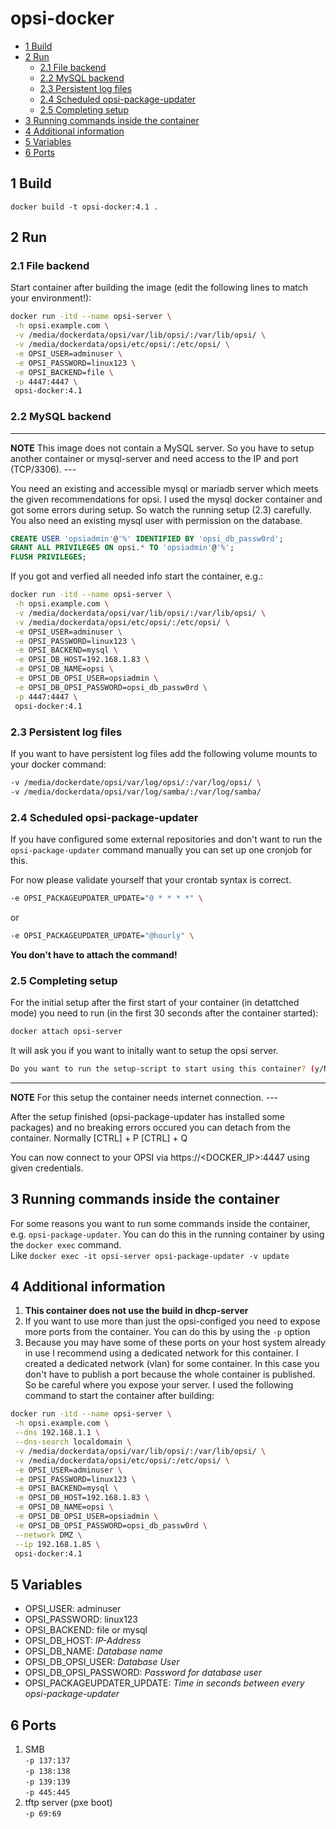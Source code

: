 # opsi-docker <!-- omit in toc -->

- [1 Build](#1-build)
- [2 Run](#2-run)
  - [2.1 File backend](#21-file-backend)
  - [2.2 MySQL backend](#22-mysql-backend)
  - [2.3 Persistent log files](#23-persistent-log-files)
  - [2.4 Scheduled opsi-package-updater](#24-scheduled-opsi-package-updater)
  - [2.5 Completing setup](#25-completing-setup)
- [3 Running commands inside the container](#3-running-commands-inside-the-container)
- [4 Additional information](#4-additional-information)
- [5 Variables](#5-variables)
- [6 Ports](#6-ports)

## 1 Build

` docker build -t opsi-docker:4.1 . `

## 2 Run

### 2.1 File backend

Start container after building the image (edit the following lines to match your environment!):

```bash
docker run -itd --name opsi-server \
 -h opsi.example.com \
 -v /media/dockerdata/opsi/var/lib/opsi/:/var/lib/opsi/ \
 -v /media/dockerdata/opsi/etc/opsi/:/etc/opsi/ \
 -e OPSI_USER=adminuser \
 -e OPSI_PASSWORD=linux123 \
 -e OPSI_BACKEND=file \
 -p 4447:4447 \
 opsi-docker:4.1

```

### 2.2 MySQL backend

---
**NOTE**
This image does not contain a MySQL server. So you have to setup another container or mysql-server and need access to the IP and port (TCP/3306).
---<!-- omit in toc -->

You need an existing and accessible mysql or mariadb server which meets the given recommendations for opsi. I used the mysql docker container and got some errors during setup. So watch the running setup (2.3) carefully.
You also need an existing mysql user with permission on the database.

```sql
CREATE USER 'opsiadmin'@'%' IDENTIFIED BY 'opsi_db_passw0rd';
GRANT ALL PRIVILEGES ON opsi.* TO 'opsiadmin'@'%';
FLUSH PRIVILEGES;
```

If you got and verfied all needed info start the container, e.g.:

```bash
docker run -itd --name opsi-server \
 -h opsi.example.com \
 -v /media/dockerdata/opsi/var/lib/opsi/:/var/lib/opsi/ \
 -v /media/dockerdata/opsi/etc/opsi/:/etc/opsi/ \
 -e OPSI_USER=adminuser \
 -e OPSI_PASSWORD=linux123 \
 -e OPSI_BACKEND=mysql \
 -e OPSI_DB_HOST=192.168.1.83 \
 -e OPSI_DB_NAME=opsi \
 -e OPSI_DB_OPSI_USER=opsiadmin \
 -e OPSI_DB_OPSI_PASSWORD=opsi_db_passw0rd \
 -p 4447:4447 \
 opsi-docker:4.1
```

### 2.3 Persistent log files

If you want to have persistent log files add the following volume mounts to your docker command:

```bash
-v /media/dockerdate/opsi/var/log/opsi/:/var/log/opsi/ \
-v /media/dockerdata/opsi/var/log/samba/:/var/log/samba/
```

### 2.4 Scheduled opsi-package-updater

If you have configured some external repositories and don't want to run the `opsi-package-updater` command manually you can set up one cronjob for this.

For now please validate yourself that your crontab syntax is correct.

```bash
-e OPSI_PACKAGEUPDATER_UPDATE="0 * * * *" \
```

or

```bash
-e OPSI_PACKAGEUPDATER_UPDATE="@hourly" \
```

**You don't have to attach the command!**

### 2.5 Completing setup

For the initial setup after the first start of your container (in detattched mode) you need to run (in the first 30 seconds after the container started):

```bash
docker attach opsi-server
```

It will ask you if you want to initally want to setup the opsi server.

```bash
Do you want to run the setup-script to start using this container? (y/N)
```

---
**NOTE**
For this setup the container needs internet connection.
---<!-- omit in toc -->

After the setup finished (opsi-package-updater has installed some packages) and no breaking errors occured you can detach from the container. Normally [CTRL] + P   [CTRL] + Q

You can now connect to your OPSI via https://<DOCKER_IP>:4447 using given credentials.

## 3 Running commands inside the container

For some reasons you want to run some commands inside the container, e.g. `opsi-package-updater`.
You can do this in the running container by using the `docker exec` command. \
Like `docker exec -it opsi-server opsi-package-updater -v update`

## 4 Additional information

1. **This container does not use the build in dhcp-server**
2. If you want to use more than just the opsi-configed you need to expose more ports from the container. You can do this by using the `-p` option
3. Because you may have some of these ports on your host system already in use I recommend using a dedicated network for this container. I created a dedicated network (vlan) for some container. In this case you don't have to publish a port because the whole container is published. So be careful where you expose your server. I used the following command to start the container after building: 
```bash
docker run -itd --name opsi-server \
 -h opsi.example.com \
 --dns 192.168.1.1 \
 --dns-search localdomain \
 -v /media/dockerdata/opsi/var/lib/opsi/:/var/lib/opsi/ \
 -v /media/dockerdata/opsi/etc/opsi/:/etc/opsi/ \
 -e OPSI_USER=adminuser \
 -e OPSI_PASSWORD=linux123 \
 -e OPSI_BACKEND=mysql \
 -e OPSI_DB_HOST=192.168.1.83 \
 -e OPSI_DB_NAME=opsi \
 -e OPSI_DB_OPSI_USER=opsiadmin \
 -e OPSI_DB_OPSI_PASSWORD=opsi_db_passw0rd \
 --network DMZ \
 --ip 192.168.1.85 \
 opsi-docker:4.1
```

## 5 Variables

- OPSI_USER: adminuser
- OPSI_PASSWORD: linux123
- OPSI_BACKEND: file or mysql
- OPSI_DB_HOST: *IP-Address*
- OPSI_DB_NAME: *Database name*
- OPSI_DB_OPSI_USER: *Database User*
- OPSI_DB_OPSI_PASSWORD: *Password for database user*
- OPSI_PACKAGEUPDATER_UPDATE: *Time in seconds between every opsi-package-updater*

## 6 Ports

1. SMB \
`-p 137:137` \
`-p 138:138` \
`-p 139:139` \
`-p 445:445`
2. tftp server (pxe boot) \
`-p 69:69`
